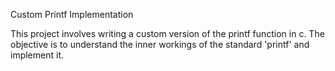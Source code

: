 Custom Printf Implementation

This project involves writing a custom version of the printf function in c.
The objective is to understand the inner workings of the standard 'printf'
and implement it.
